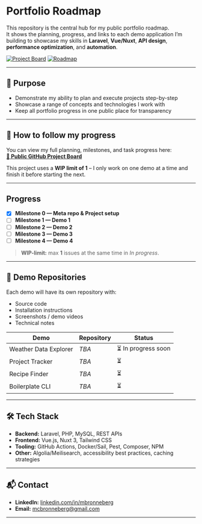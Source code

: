 # Portfolio Roadmap

This repository is the central hub for my public portfolio roadmap.  
It shows the planning, progress, and links to each demo application I’m building to showcase my skills in **Laravel**, **Vue/Nuxt**, **API design**, **performance optimization**, and **automation**.

[![Project Board](https://img.shields.io/badge/Project%20Board-Public-blue)](https://github.com/users/meddiecap/projects/1/views/1)
[![Roadmap](https://img.shields.io/badge/Roadmap-View-blue)](https://github.com/users/meddiecap/projects/1/views/2)

---

## 🎯 Purpose
- Demonstrate my ability to plan and execute projects step-by-step
- Showcase a range of concepts and technologies I work with
- Keep all portfolio progress in one public place for transparency

---

## 📅 How to follow my progress
You can view my full planning, milestones, and task progress here:  
**[📂 Public GitHub Project Board](https://github.com/users/meddiecap/projects/1)**

This project uses a **WIP limit of 1** – I only work on one demo at a time and finish it before starting the next.

---

## Progress

- [x] **Milestone 0 — Meta repo & Project setup**
- [ ] **Milestone 1 — Demo 1**
- [ ] **Milestone 2 — Demo 2**
- [ ] **Milestone 3 — Demo 3**
- [ ] **Milestone 4 — Demo 4**

> **WIP-limit:** max **1** issues at the same time in _In progress_.

---

## 📂 Demo Repositories
Each demo will have its own repository with:
- Source code
- Installation instructions
- Screenshots / demo videos
- Technical notes

| Demo | Repository | Status |
|------|------------|--------|
| Weather Data Explorer | _TBA_ | ⏳ In progress soon |
| Project Tracker | _TBA_ | ⏳ |
| Recipe Finder | _TBA_ | ⏳ |
| Boilerplate CLI | _TBA_ | ⏳ |

---

## 🛠 Tech Stack
- **Backend:** Laravel, PHP, MySQL, REST APIs
- **Frontend:** Vue.js, Nuxt 3, Tailwind CSS
- **Tooling:** GitHub Actions, Docker/Sail, Pest, Composer, NPM
- **Other:** Algolia/Meilisearch, accessibility best practices, caching strategies

---

## 📬 Contact
- **LinkedIn:** [linkedin.com/in/mbronneberg](https://linkedin.com/in/mbronneberg)
- **Email:** mcbronneberg@gmail.com

---
